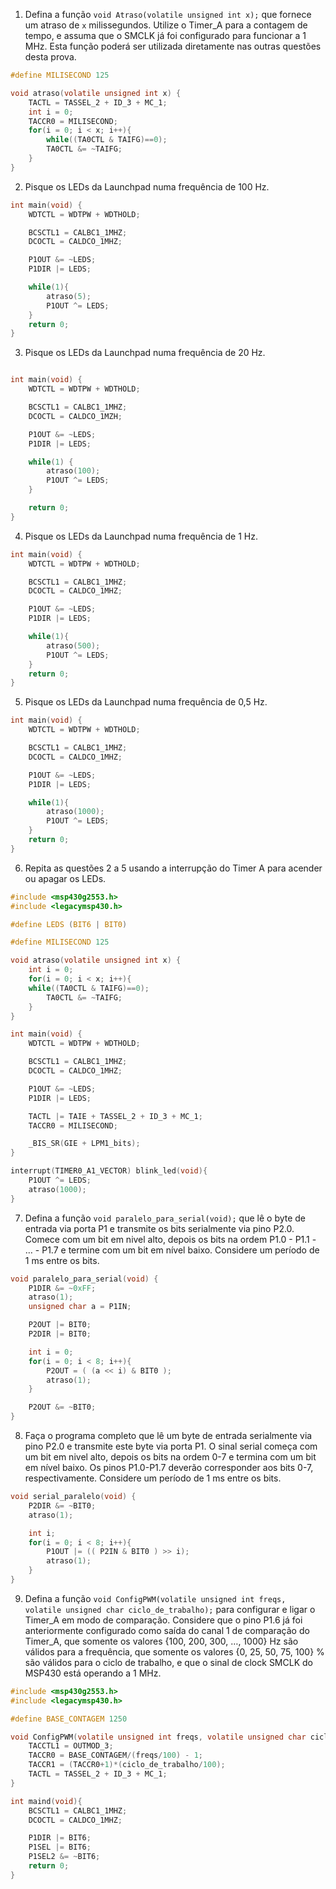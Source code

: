 1. Defina a função `void Atraso(volatile unsigned int x);` que fornece um atraso de `x` milissegundos. Utilize o Timer_A para a contagem de tempo, e assuma que o SMCLK já foi configurado para funcionar a 1 MHz. Esta função poderá ser utilizada diretamente nas outras questões desta prova.

```C
#define MILISECOND 125

void atraso(volatile unsigned int x) {
	TACTL = TASSEL_2 + ID_3 + MC_1;
	int i = 0;
	TACCR0 = MILISECOND;
	for(i = 0; i < x; i++){
		while((TA0CTL & TAIFG)==0);
		TA0CTL &= ~TAIFG;
	}
}
```

2. Pisque os LEDs da Launchpad numa frequência de 100 Hz.

```C
int main(void) {
	WDTCTL = WDTPW + WDTHOLD;

	BCSCTL1 = CALBC1_1MHZ;
	DCOCTL = CALDCO_1MHZ;

	P1OUT &= ~LEDS;
	P1DIR |= LEDS;

	while(1){
		atraso(5);
		P1OUT ^= LEDS;
	}
	return 0;
}
```

3. Pisque os LEDs da Launchpad numa frequência de 20 Hz.
```C

int main(void) {
	WDTCTL = WDTPW + WDTHOLD;

	BCSCTL1 = CALBC1_1MHZ;
	DCOCTL = CALDCO_1MZH;

	P1OUT &= ~LEDS;
	P1DIR |= LEDS;

	while(1) {
		atraso(100);
		P1OUT ^= LEDS;
	}

	return 0;
}
```

4. Pisque os LEDs da Launchpad numa frequência de 1 Hz.

```C
int main(void) {
	WDTCTL = WDTPW + WDTHOLD;

	BCSCTL1 = CALBC1_1MHZ;
	DCOCTL = CALDCO_1MHZ;

	P1OUT &= ~LEDS;
	P1DIR |= LEDS;

	while(1){
		atraso(500);
		P1OUT ^= LEDS;
	}
	return 0;
}
```

5. Pisque os LEDs da Launchpad numa frequência de 0,5 Hz.
```C
int main(void) {
	WDTCTL = WDTPW + WDTHOLD;

	BCSCTL1 = CALBC1_1MHZ;
	DCOCTL = CALDCO_1MHZ;

	P1OUT &= ~LEDS;
	P1DIR |= LEDS;

	while(1){
		atraso(1000);
		P1OUT ^= LEDS;
	}
	return 0;
}
```

6. Repita as questões 2 a 5 usando a interrupção do Timer A para acender ou apagar os LEDs.
```C
#include <msp430g2553.h>
#include <legacymsp430.h>

#define LEDS (BIT6 | BIT0)

#define MILISECOND 125

void atraso(volatile unsigned int x) {
	int i = 0;
	for(i = 0; i < x; i++){
	while((TA0CTL & TAIFG)==0);
		TA0CTL &= ~TAIFG;
	}
}

int main(void) {
	WDTCTL = WDTPW + WDTHOLD;

	BCSCTL1 = CALBC1_1MHZ;
	DCOCTL = CALDCO_1MHZ;

	P1OUT &= ~LEDS;
	P1DIR |= LEDS;

	TACTL |= TAIE + TASSEL_2 + ID_3 + MC_1;
	TACCR0 = MILISECOND;

	_BIS_SR(GIE + LPM1_bits);
}

interrupt(TIMER0_A1_VECTOR) blink_led(void){
	P1OUT ^= LEDS;
	atraso(1000);
}
```

7. Defina a função `void paralelo_para_serial(void);` que lê o byte de entrada via porta P1 e transmite os bits serialmente via pino P2.0. Comece com um bit em nivel alto, depois os bits na ordem P1.0 - P1.1 - … - P1.7 e termine com um bit em nível baixo. Considere um período de 1 ms entre os bits.

```C
void paralelo_para_serial(void) {
	P1DIR &= ~0xFF;
	atraso(1);
	unsigned char a = P1IN;

	P2OUT |= BIT0;
	P2DIR |= BIT0;

	int i = 0;
	for(i = 0; i < 8; i++){
		P2OUT = ( (a << i) & BIT0 );
		atraso(1);
	}

	P2OUT &= ~BIT0;
}
```

8. Faça o programa completo que lê um byte de entrada serialmente via pino P2.0 e transmite este byte via porta P1. O sinal serial começa com um bit em nivel alto, depois os bits na ordem 0-7 e termina com um bit em nível baixo. Os pinos P1.0-P1.7 deverão corresponder aos bits 0-7, respectivamente. Considere um período de 1 ms entre os bits.
```C
void serial_paralelo(void) {
	P2DIR &= ~BIT0;
	atraso(1);

	int i;
	for(i = 0; i < 8; i++){
		P1OUT |= (( P2IN & BIT0 ) >> i);
		atraso(1);
	}
}
```


9. Defina a função `void ConfigPWM(volatile unsigned int freqs, volatile unsigned char ciclo_de_trabalho);` para configurar e ligar o Timer_A em modo de comparação. Considere que o pino P1.6 já foi anteriormente configurado como saída do canal 1 de comparação do Timer_A, que somente os valores {100, 200, 300, …, 1000} Hz são válidos para a frequência, que somente os valores {0, 25, 50, 75, 100} % são válidos para o ciclo de trabalho, e que o sinal de clock SMCLK do MSP430 está operando a 1 MHz.

```C
#include <msp430g2553.h>
#include <legacymsp430.h>

#define BASE_CONTAGEM 1250

void ConfigPWM(volatile unsigned int freqs, volatile unsigned char ciclo_de_trabalho){
	TACCTL1 = OUTMOD_3;
	TACCR0 = BASE_CONTAGEM/(freqs/100) - 1;
	TACCR1 = (TACCR0+1)*(ciclo_de_trabalho/100);
	TACTL = TASSEL_2 + ID_3 + MC_1;
}

int maind(void){
	BCSCTL1 = CALBC1_1MHZ;
	DCOCTL = CALDCO_1MHZ;

	P1DIR |= BIT6;
	P1SEL |= BIT6;
	P1SEL2 &= ~BIT6;
	return 0;
}
```
